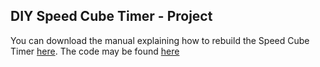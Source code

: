 ## DIY Speed Cube Timer - Project

You can download the manual explaining how to rebuild the Speed Cube Timer [here](https://github.com/xileFx/DIY-Speed-Cube-Timer/blob/main/DIY-Speed-Cube-Timer.ino).
The code may be found [here]([https://github.com/xileFx/DIY-Speed-Cube-Timer/](https://github.com/xileFx/DIY-Speed-Cube-Timer/blob/main/how-to-build.pdf))
